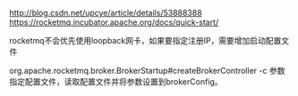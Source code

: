 


http://blog.csdn.net/upcye/article/details/53888388
https://rocketmq.incubator.apache.org/docs/quick-start/

rocketmq不会优先使用loopback网卡，如果要指定注册IP，需要增加启动配置文件


org.apache.rocketmq.broker.BrokerStartup#createBrokerController
-c 参数指定配置文件，读取配置文件并将参数设置到brokerConfig。
